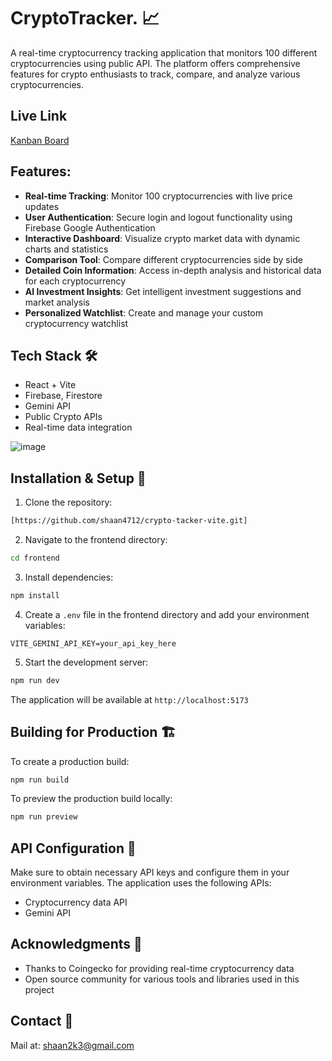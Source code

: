 # CryptoTracker. 📈

A real-time cryptocurrency tracking application that monitors 100 different cryptocurrencies using public API. The platform offers comprehensive features for crypto enthusiasts to track, compare, and analyze various cryptocurrencies.

## Live Link

[Kanban Board](https://crypto-tacker-vite.vercel.app/)

## Features:

- **Real-time Tracking**: Monitor 100 cryptocurrencies with live price updates
- **User Authentication**: Secure login and logout functionality using Firebase Google Authentication
- **Interactive Dashboard**: Visualize crypto market data with dynamic charts and statistics
- **Comparison Tool**: Compare different cryptocurrencies side by side
- **Detailed Coin Information**: Access in-depth analysis and historical data for each cryptocurrency
- **AI Investment Insights**: Get intelligent investment suggestions and market analysis
- **Personalized Watchlist**: Create and manage your custom cryptocurrency watchlist

## Tech Stack 🛠️

- React + Vite
- Firebase, Firestore
- Gemini API
- Public Crypto APIs
- Real-time data integration

![image](https://github.com/user-attachments/assets/02a6ffb0-bac6-4444-a343-fc68349e818e)


## Installation & Setup 🚀

1. Clone the repository:
```bash
[https://github.com/shaan4712/crypto-tacker-vite.git]
```

2. Navigate to the frontend directory:
```bash
cd frontend
```

3. Install dependencies:
```bash
npm install
```

4. Create a `.env` file in the frontend directory and add your environment variables:
```env
VITE_GEMINI_API_KEY=your_api_key_here
```

5. Start the development server:
```bash
npm run dev
```

The application will be available at `http://localhost:5173`

## Building for Production 🏗️

To create a production build:

```bash
npm run build
```

To preview the production build locally:
```bash
npm run preview
```

## API Configuration 🔑

Make sure to obtain necessary API keys and configure them in your environment variables. The application uses the following APIs:
- Cryptocurrency data API
- Gemini API

## Acknowledgments 🙏

- Thanks to Coingecko for providing real-time cryptocurrency data
- Open source community for various tools and libraries used in this project

## Contact 📧

Mail at: shaan2k3@gmail.com
